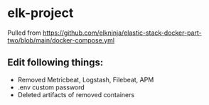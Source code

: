 ﻿# elk-project

Pulled from https://github.com/elkninja/elastic-stack-docker-part-two/blob/main/docker-compose.yml
## Edit following things:
- Removed Metricbeat, Logstash, Filebeat, APM
- .env custom password
- Deleted artifacts of removed containers
